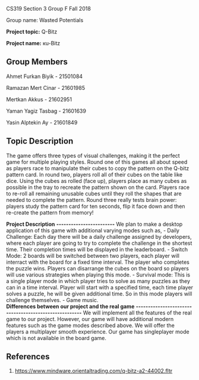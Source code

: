 CS319 Section 3 Group F Fall 2018

Group name: Wasted Potentials

**Project topic:** Q-Bitz

**Project name:** кu-Bitz

Group Members
----------------------------

Ahmet Furkan Biyik - 21501084  

Ramazan Mert Cinar - 21601985

Mertkan Akkus - 21602951

Yaman Yagiz Tasbag - 21601639

Yasin Alptekin Ay - 21601849


Topic Description
----------------------------
   The game offers three types of visual challenges, making it the perfect game for multiple playing styles. Round one of this games all about speed as players race to manipulate their cubes to copy the pattern on the Q-bitz pattern card. In round two, players roll all of their cubes on the table like dice. Using the cubes as rolled (face up), players place as many cubes as possible in the tray to recreate the pattern shown on the card. Players race to re-roll all remaining unusable cubes until they roll the shapes that are needed to complete the pattern. Round three really tests brain power: players study the pattern card for ten seconds, flip it face down and then re-create the pattern from memory! 
   
**Project Description**
**------------------------**
  We plan to make a desktop application of this game with additional varying modes such as, 
    - Daily Challenge: Each day there will be a daily challenge assigned by developers, where each player are going to try to complete the challenge in the shortest time. Their completion times will be displayed in the leaderboard.
    - Switch Mode: 2 boards will be switched between two players, each player will interract with the board for a fixed time interval. The player who completes the puzzle wins. Players can disarrange the cubes on the board so players will use various strategies when playing this mode.
    - Survival mode: This is a single player mode in which player tries to solve as many puzzles as they can in a time interval. Player will start with a specified time, each time player solves a puzzle, he will be given additional time. So in this mode players will challenge themselves.
    - Game music.  
**Differences between our project and the real game**
**------------------------------------------------------**
  We will implement all the features of the real game to our project. However, our game will have additional modern features such as the game modes described above. We will offer the players a multiplayer smooth experience. Our game has singleplayer mode which is not available in the board game. 

References
----------------------------

1) https://www.mindware.orientaltrading.com/q-bitz-a2-44002.fltr
